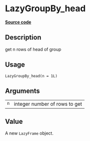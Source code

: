

# LazyGroupBy_head

[**Source code**](https://github.com/pola-rs/r-polars/tree/f1aede4d7d7f090c98651365a4120a8232503a4d/R/lazyframe__group_by.R#L57)

## Description

get n rows of head of group

## Usage

<pre><code class='language-R'>LazyGroupBy_head(n = 1L)
</code></pre>

## Arguments

<table>
<tr>
<td style="white-space: nowrap; font-family: monospace; vertical-align: top">
<code id="LazyGroupBy_head_:_n">n</code>
</td>
<td>
integer number of rows to get
</td>
</tr>
</table>

## Value

A new <code>LazyFrame</code> object.
